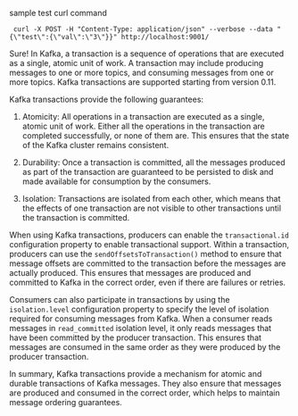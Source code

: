 
sample test curl command 
```shell
 curl -X POST -H "Content-Type: application/json" --verbose --data "{\"test\":{\"val\":\"3\"}}" http://localhost:9001/
```

Sure! In Kafka, a transaction is a sequence of operations that are executed as a single, atomic unit of work. A transaction may include producing messages to one or more topics, and consuming messages from one or more topics. Kafka transactions are supported starting from version 0.11.

Kafka transactions provide the following guarantees:

1. Atomicity: All operations in a transaction are executed as a single, atomic unit of work. Either all the operations in the transaction are completed successfully, or none of them are. This ensures that the state of the Kafka cluster remains consistent.

2. Durability: Once a transaction is committed, all the messages produced as part of the transaction are guaranteed to be persisted to disk and made available for consumption by the consumers.

3. Isolation: Transactions are isolated from each other, which means that the effects of one transaction are not visible to other transactions until the transaction is committed.

When using Kafka transactions, producers can enable the `transactional.id` configuration property to enable transactional support. Within a transaction, producers can use the `sendOffsetsToTransaction()` method to ensure that message offsets are committed to the transaction before the messages are actually produced. This ensures that messages are produced and committed to Kafka in the correct order, even if there are failures or retries.

Consumers can also participate in transactions by using the `isolation.level` configuration property to specify the level of isolation required for consuming messages from Kafka. When a consumer reads messages in `read_committed` isolation level, it only reads messages that have been committed by the producer transaction. This ensures that messages are consumed in the same order as they were produced by the producer transaction.

In summary, Kafka transactions provide a mechanism for atomic and durable transactions of Kafka messages. They also ensure that messages are produced and consumed in the correct order, which helps to maintain message ordering guarantees.
